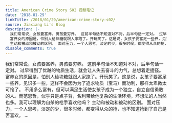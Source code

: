 ```yaml
---
title: American Crime Story S02 视频笔记
date: '2018-01-29'
linkTitle: /2018/01/29/american-crime-story-s02/
source: Jiaxiang Li's Blog
description: |-
  我们常常说，女孩要富养，男孩要穷养。 这前半句话不知道对不对，后半句话一定对。 过早得到了优越的物质生活，就会让人失去奋斗的力气，总想着走捷径。
  富养女的原因是，怕别人给块糖就跟人家跑了。开玩笑了。这是说，女孩子要富足一些养，见识多一些，这样不会因为为了追求物质（宝马）而功利，那样太卑微太可怜了。 不用多么富有，但可以满足生活使女孩子成为一个独立，自立自信勇敢的人。而范思哲，似乎只是点子背，名利带给他复杂的生活环境，坏想法的人当然也多。我可以理解为自杀的枪手喜欢他吗？
  主动和被动和被动的区别。 面对压力，一个人思考，淡定的少，很多时候，都变得从众的抢，也不知道抢到了自己是否喜欢。 ...
disable_comments: true
---
```

我们常常说，女孩要富养，男孩要穷养。 这前半句话不知道对不对，后半句话一定对。 过早得到了优越的物质生活，就会让人失去奋斗的力气，总想着走捷径。
富养女的原因是，怕别人给块糖就跟人家跑了。开玩笑了。这是说，女孩子要富足一些养，见识多一些，这样不会因为为了追求物质（宝马）而功利，那样太卑微太可怜了。 不用多么富有，但可以满足生活使女孩子成为一个独立，自立自信勇敢的人。而范思哲，似乎只是点子背，名利带给他复杂的生活环境，坏想法的人当然也多。我可以理解为自杀的枪手喜欢他吗？
主动和被动和被动的区别。 面对压力，一个人思考，淡定的少，很多时候，都变得从众的抢，也不知道抢到了自己是否喜欢。 ...